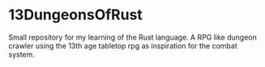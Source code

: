 # 13DungeonsOfRust
Small repository for my learning of the Rust language. A RPG like dungeon crawler using the 13th age tabletop rpg as inspiration for the combat system.
